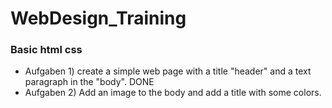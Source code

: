 # WebDesign_Training
### Basic html css


- Aufgaben 1)  create a simple web page with a title "header" and a text paragraph in the "body". DONE
- Aufgaben 2)  Add an image to the body and add a title with some colors.
